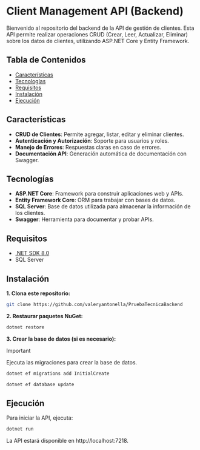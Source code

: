 # Client Management API (Backend)

Bienvenido al repositorio del backend de la API de gestión de clientes. Esta API permite realizar operaciones CRUD (Crear, Leer, Actualizar, Eliminar) sobre los datos de clientes, utilizando ASP.NET Core y Entity Framework.

## Tabla de Contenidos

- [Características](#características)
- [Tecnologías](#tecnologías)
- [Requisitos](#requisitos)
- [Instalación](#instalación)
- [Ejecución](#ejecución)

## Características

- **CRUD de Clientes**: Permite agregar, listar, editar y eliminar clientes.
- **Autenticación y Autorización**: Soporte para usuarios y roles.
- **Manejo de Errores**: Respuestas claras en caso de errores.
- **Documentación API**: Generación automática de documentación con Swagger.

## Tecnologías

- **ASP.NET Core**: Framework para construir aplicaciones web y APIs.
- **Entity Framework Core**: ORM para trabajar con bases de datos.
- **SQL Server**: Base de datos utilizada para almacenar la información de los clientes.
- **Swagger**: Herramienta para documentar y probar APIs.

## Requisitos

- [.NET SDK 8.0](https://dotnet.microsoft.com/download/dotnet)
- SQL Server

## Instalación

**1. Clona este repositorio:**

   ```bash
   git clone https://github.com/valeryantonella/PruebaTecnicaBackend
   ```

**2. Restaurar paquetes NuGet:**

```bash
dotnet restore
```

**3. Crear la base de datos (si es necesario):**

> [!IMPORTANT]  
> Ejecuta las migraciones para crear la base de datos.

```bash
dotnet ef migrations add InitialCreate
```

```bash
dotnet ef database update
```

## Ejecución
Para iniciar la API, ejecuta:

```bash
dotnet run
```

La API estará disponible en http://localhost:7218.